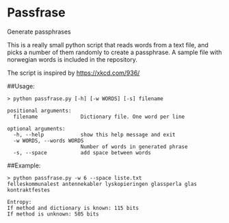# Passfrase
Generate passphrases

This is a really small python script that reads words from a text file, and picks a number of them randomly to create a passphrase. A sample file with norwegian words is included in the repository.

The script is inspired by https://xkcd.com/936/

##Usage:
```
> python passfrase.py [-h] [-w WORDS] [-s] filename

positional arguments:
  filename              Dictionary file. One word per line

optional arguments:
  -h, --help            show this help message and exit
  -w WORDS, --words WORDS
                        Number of words in generated phrase
  -s, --space           add space between words
```

##Example:
```
> python passfrase.py -w 6 --space liste.txt
felleskommunalest antennekabler lyskopieringen glassperla glas kontraktfestes

Entropy:
If method and dictionary is known: 115 bits
If method is unknown: 505 bits
```
